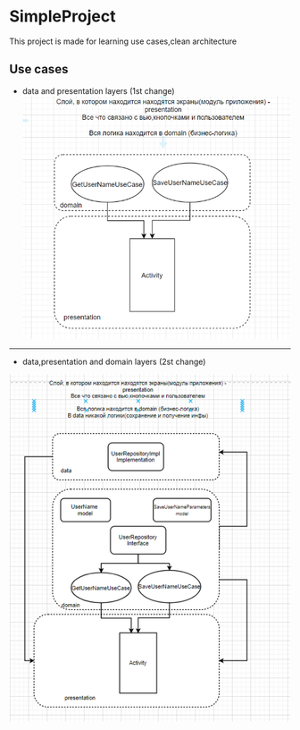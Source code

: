 # SimpleProject
This project is made for learning use cases,clean architecture

## Use cases
- data and presentation layers (1st change)
![](screenshots/img.png)
___
- data,presentation and domain layers (2st change)

![](screenshots/usecase_2.png)
